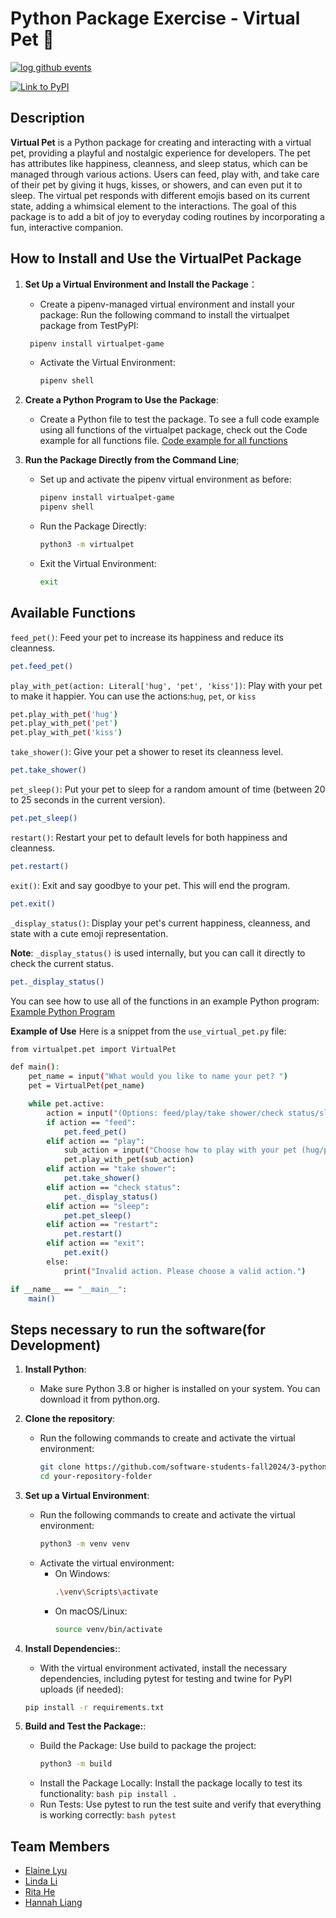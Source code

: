 # Python Package Exercise - Virtual Pet 🐾
[![log github events](https://github.com/software-students-fall2024/3-python-package-straight-a/actions/workflows/event-logger.yml/badge.svg)](https://github.com/software-students-fall2024/3-python-package-straight-a/actions/workflows/event-logger.yml)     

[![Link to PyPI](https://pypi.org/project/virtualpet-game/)](https://pypi.org/project/virtualpet-game/)

## Description

**Virtual Pet** is a Python package for creating and interacting with a virtual pet, providing a playful and nostalgic experience for developers. The pet has attributes like happiness, cleanness, and sleep status, which can be managed through various actions. Users can feed, play with, and take care of their pet by giving it hugs, kisses, or showers, and can even put it to sleep. The virtual pet responds with different emojis based on its current state, adding a whimsical element to the interactions. The goal of this package is to add a bit of joy to everyday coding routines by incorporating a fun, interactive companion.

## How to Install and Use the VirtualPet Package 

1. **Set Up a Virtual Environment and Install the Package**：
   - Create a pipenv-managed virtual environment and install your package:
   Run the following command to install the virtualpet package from TestPyPI:
    ```bash
     pipenv install virtualpet-game
     ```
   - Activate the Virtual Environment:
     ```bash
     pipenv shell
     ```

2. **Create a Python Program to Use the Package**:
   - Create a Python file to test the package. To see a full code example using all functions of the virtualpet package, check out the Code example for all functions file.
   [Code example for all functions](use_virtual_pet.py)


3. **Run the Package Directly from the Command Line**;
   - Set up and activate the pipenv virtual environment as before:
     ```bash
     pipenv install virtualpet-game
     pipenv shell
     ```
   - Run the Package Directly:
     ```bash
     python3 -m virtualpet
     ```
   - Exit the Virtual Environment:
     ```bash 
     exit
     ```

## Available Functions

`feed_pet()`: Feed your pet to increase its happiness and reduce its cleanness.
```bash
pet.feed_pet()
```
`play_with_pet(action: Literal['hug', 'pet', 'kiss'])`: Play with your pet to make it happier. You can use the actions:`hug`, `pet`, or `kiss`
```bash
pet.play_with_pet('hug')
pet.play_with_pet('pet')
pet.play_with_pet('kiss')
```
`take_shower()`: Give your pet a shower to reset its cleanness level.
```bash
pet.take_shower()
```
`pet_sleep()`: Put your pet to sleep for a random amount of time (between 20 to 25 seconds in the current version).
```bash
pet.pet_sleep()
```
`restart()`: Restart your pet to default levels for both happiness and cleanness.
```bash
pet.restart()
```
`exit()`: Exit and say goodbye to your pet. This will end the program.
```bash
pet.exit()
```
`_display_status()`: Display your pet's current happiness, cleanness, and state with a cute emoji representation. 

**Note**: `_display_status()` is used internally, but you can call it directly to check the current status.
```bash
pet._display_status()
```
You can see how to use all of the functions in an example Python program: [Example Python Program](use_virtual_pet.py)

**Example of Use**
Here is a snippet from the `use_virtual_pet.py` file:
```bash
from virtualpet.pet import VirtualPet

def main():
    pet_name = input("What would you like to name your pet? ")
    pet = VirtualPet(pet_name)

    while pet.active:
        action = input("(Options: feed/play/take shower/check status/sleep/restart/exit): ").strip().lower()
        if action == "feed":
            pet.feed_pet()
        elif action == "play":
            sub_action = input("Choose how to play with your pet (hug/pet/kiss): ").strip().lower()
            pet.play_with_pet(sub_action)
        elif action == "take shower":
            pet.take_shower()
        elif action == "check status":
            pet._display_status()
        elif action == "sleep":
            pet.pet_sleep()
        elif action == "restart":
            pet.restart()
        elif action == "exit":
            pet.exit()
        else:
            print("Invalid action. Please choose a valid action.")

if __name__ == "__main__":
    main()
```

## Steps necessary to run the software(for Development)

1. **Install Python**:
   - Make sure Python 3.8 or higher is installed on your system. You can download it from python.org.

2. **Clone the repository**:
   - Run the following commands to create and activate the virtual environment:
     ```bash
     git clone https://github.com/software-students-fall2024/3-python-package-straight-a.git
     cd your-repository-folder
     ```

3. **Set up a Virtual Environment**:
   - Run the following commands to create and activate the virtual environment:
     ```bash
     python3 -m venv venv
     ```
   - Activate the virtual environment:
     - On Windows:
       ```bash
       .\venv\Scripts\activate
       ```
     - On macOS/Linux:
       ```bash
       source venv/bin/activate
       ```

4. **Install Dependencies:**:
   -  With the virtual environment activated, install the necessary dependencies, including pytest for testing and twine for PyPI uploads (if needed):
   ```bash
   pip install -r requirements.txt
   ```

5. **Build and Test the Package:**:
   - Build the Package:
     Use build to package the project:
       ```bash
       python3 -m build
       ```
   - Install the Package Locally:
     Install the package locally to test its functionality:
         ```bash
         pip install .
         ```
   - Run Tests:
     Use pytest to run the test suite and verify that everything is working correctly:
         ```bash
         pytest
         ```



## Team Members 

- [Elaine Lyu](https://github.com/ElaineR02)
- [Linda Li](https://github.com/Applejam-ovo)
- [Rita He]( https://github.com/ritaziruihe)
- [Hannah Liang](https://github.com/HannahLiang627)